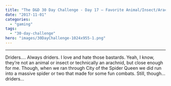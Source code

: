 ```yaml
---
title: "The D&D 30 Day Challenge - Day 17 – Favorite Animal/Insect/Arachnid"
date: "2017-11-01"
categories: 
  - "gaming"
tags: 
  - "30-day-challenge"
hero: "images/30DayChallenge-1024x955-1.png"
---
```


* * *

Driders…. Always driders. I love and hate those bastards. Yeah, I know, they’re not an animal or insect or technically an arachnid, but close enough for me. Though, when we ran through City of the Spider Queen we did run into a massive spider or two that made for some fun combats. Still, though… driders…
